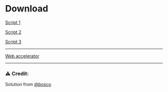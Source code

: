 # Download

[Script 1](https://raw.githubusercontent.com/FiorenMas/Shortlink/release/release/ShortLink1-modified.user.js)

[Script 2](https://raw.githubusercontent.com/FiorenMas/Shortlink/release/release/ShortLink2-modified.user.js)

[Script 3](https://raw.githubusercontent.com/FiorenMas/Shortlink/release/release/ShortLink3-modified.user.js)

---

[Web accelerator](https://raw.githubusercontent.com/FiorenMas/Shortlink/release/release/instantpage-modified.user.js)

---

### ⚠️ Credit:
Solution from [@bosco](https://voz.vn/t/tong-hop-nhung-addon-chat-cho-firefox-pc-mobile.682181/post-29300131)
